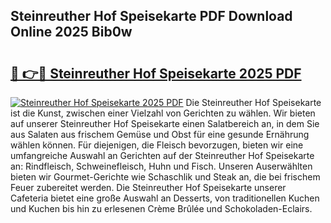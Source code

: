 ## Steinreuther Hof Speisekarte PDF Download Online 2025 Bib0w

# <h2><a href="http://gc73rs.nevu.top/?p=Steinreuther+Hof+Speisekarte">🔗 👉🔴 Steinreuther Hof Speisekarte 2025 PDF</a></h2>

[![Steinreuther Hof Speisekarte 2025 PDF](https://i.imgur.com/dBaPXMq.png)](http://gc73rs.nevu.top/?p=Steinreuther+Hof+Speisekarte)
Die Steinreuther Hof Speisekarte ist die Kunst, zwischen einer Vielzahl von Gerichten zu wählen. Wir bieten auf unserer Steinreuther Hof Speisekarte einen Salatbereich an, in dem Sie aus Salaten aus frischem Gemüse und Obst für eine gesunde Ernährung wählen können. Für diejenigen, die Fleisch bevorzugen, bieten wir eine umfangreiche Auswahl an Gerichten auf der Steinreuther Hof Speisekarte an: Rindfleisch, Schweinefleisch, Huhn und Fisch. Unseren Auserwählten bieten wir Gourmet-Gerichte wie Schaschlik und Steak an, die bei frischem Feuer zubereitet werden. Die Steinreuther Hof Speisekarte unserer Cafeteria bietet eine große Auswahl an Desserts, von traditionellen Kuchen und Kuchen bis hin zu erlesenen Crème Brûlée und Schokoladen-Eclairs.
